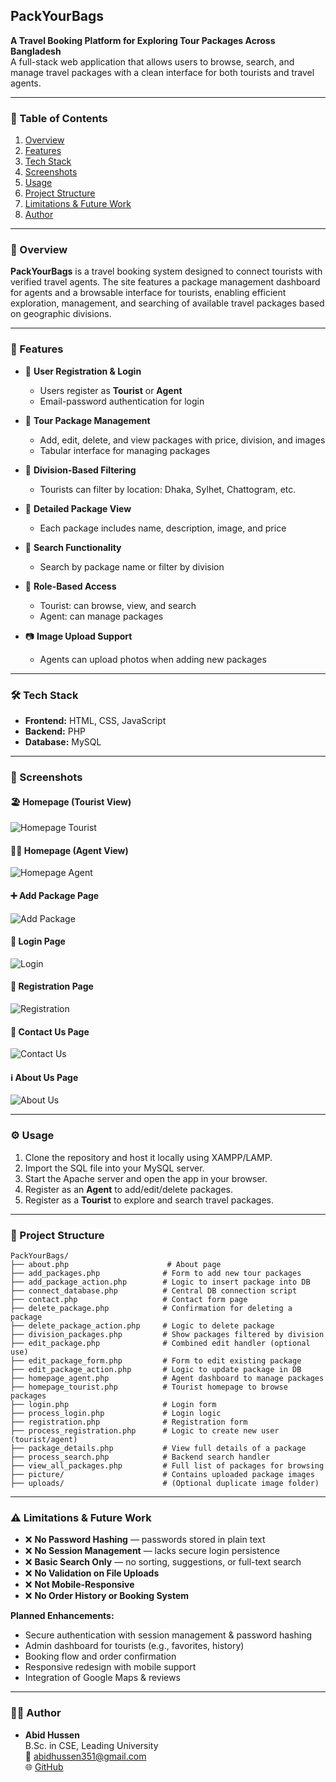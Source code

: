## PackYourBags

**A Travel Booking Platform for Exploring Tour Packages Across Bangladesh**  
A full-stack web application that allows users to browse, search, and manage travel packages with a clean interface for both tourists and travel agents.

---

### 📖 Table of Contents

1. [Overview](#-overview)  
2. [Features](#-features)  
3. [Tech Stack](#-tech-stack)  
4. [Screenshots](#-screenshots)  
5. [Usage](#-usage)  
6. [Project Structure](#-project-structure)  
7. [Limitations & Future Work](#-limitations--future-work)  
8. [Author](#-author)  

---

### 🌟 Overview

**PackYourBags** is a travel booking system designed to connect tourists with verified travel agents. The site features a package management dashboard for agents and a browsable interface for tourists, enabling efficient exploration, management, and searching of available travel packages based on geographic divisions.

---

### 🚀 Features

- 🔐 **User Registration & Login**  
  - Users register as **Tourist** or **Agent**  
  - Email-password authentication for login

- 🧳 **Tour Package Management**  
  - Add, edit, delete, and view packages with price, division, and images  
  - Tabular interface for managing packages

- 📍 **Division-Based Filtering**  
  - Tourists can filter by location: Dhaka, Sylhet, Chattogram, etc.

- 📄 **Detailed Package View**  
  - Each package includes name, description, image, and price

- 🔎 **Search Functionality**  
  - Search by package name or filter by division

- 👥 **Role-Based Access**  
  - Tourist: can browse, view, and search  
  - Agent: can manage packages

- 📷 **Image Upload Support**  
  - Agents can upload photos when adding new packages

---

### 🛠 Tech Stack

- **Frontend:** HTML, CSS, JavaScript  
- **Backend:** PHP  
- **Database:** MySQL  
---

### 📸 Screenshots

#### 🏖️ Homepage (Tourist View)
![Homepage Tourist](screenshots/Homepage_tourist.png)

#### 🧑‍💼 Homepage (Agent View)
![Homepage Agent](screenshots/Homepage_agent.png)

#### ➕ Add Package Page
![Add Package](screenshots/Add_Packages.png)

#### 🔐 Login Page
![Login](screenshots/login.png)

#### 📝 Registration Page
![Registration](screenshots/registration.png)

#### 📩 Contact Us Page
![Contact Us](screenshots/Contact_Us.png)

#### ℹ️ About Us Page
![About Us](screenshots/About_Us.png)

---

### ⚙️ Usage

1. Clone the repository and host it locally using XAMPP/LAMP.
2. Import the SQL file into your MySQL server.
3. Start the Apache server and open the app in your browser.
4. Register as an **Agent** to add/edit/delete packages.
5. Register as a **Tourist** to explore and search travel packages.

---

### 📁 Project Structure

```
PackYourBags/
├── about.php                      # About page
├── add_packages.php              # Form to add new tour packages
├── add_package_action.php        # Logic to insert package into DB
├── connect_database.php          # Central DB connection script
├── contact.php                   # Contact form page
├── delete_package.php            # Confirmation for deleting a package
├── delete_package_action.php     # Logic to delete package
├── division_packages.php         # Show packages filtered by division
├── edit_package.php              # Combined edit handler (optional use)
├── edit_package_form.php         # Form to edit existing package
├── edit_package_action.php       # Logic to update package in DB
├── homepage_agent.php            # Agent dashboard to manage packages
├── homepage_tourist.php          # Tourist homepage to browse packages
├── login.php                     # Login form
├── process_login.php             # Login logic
├── registration.php              # Registration form
├── process_registration.php      # Logic to create new user (tourist/agent)
├── package_details.php           # View full details of a package
├── process_search.php            # Backend search handler
├── view_all_packages.php         # Full list of packages for browsing
├── picture/                      # Contains uploaded package images
├── uploads/                      # (Optional duplicate image folder)
```

---

### ⚠️ Limitations & Future Work

- ❌ **No Password Hashing** — passwords stored in plain text  
- ❌ **No Session Management** — lacks secure login persistence  
- ❌ **Basic Search Only** — no sorting, suggestions, or full-text search  
- ❌ **No Validation on File Uploads**  
- ❌ **Not Mobile-Responsive**  
- ❌ **No Order History or Booking System**

**Planned Enhancements:**

- Secure authentication with session management & password hashing  
- Admin dashboard for tourists (e.g., favorites, history)  
- Booking flow and order confirmation  
- Responsive redesign with mobile support  
- Integration of Google Maps & reviews

---

### 👨‍💻 Author

- **Abid Hussen**  
  B.Sc. in CSE, Leading University  
  📧 [abidhussen351@gmail.com](mailto:abidhussen351@gmail.com)  
  🌐 [GitHub](https://github.com/AbiDHussen)
